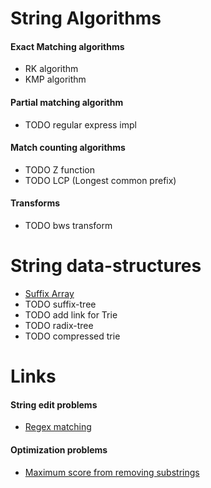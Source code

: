 

String Algorithms
===========

#### Exact Matching algorithms

- RK algorithm
- KMP algorithm

#### Partial matching algorithm

- TODO regular express impl

#### Match counting algorithms

- TODO Z function
- TODO LCP (Longest common prefix)


#### Transforms
- TODO bws transform

String data-structures
======================

- [Suffix Array](../approaches/dynamic_programming/suffix_array)
- TODO suffix-tree
- TODO add link for Trie
- TODO radix-tree
- TODO compressed trie

Links
======

#### String edit problems

- [Regex matching](https://leetcode.com/problems/regular-expression-matching/)

#### Optimization problems

- [Maximum score from removing substrings](https://leetcode.com/problems/maximum-score-from-removing-substrings/)

